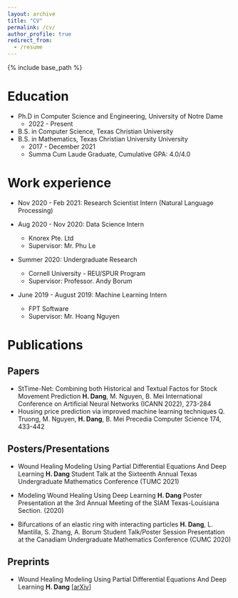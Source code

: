 ```yaml
---
layout: archive
title: "CV"
permalink: /cv/
author_profile: true
redirect_from:
  - /resume
---
```


{% include base_path %}

Education
======
* Ph.D in Computer Science and Engineering, University of Notre Dame
  * 2022 - Present
* B.S. in Computer Science, Texas Christian University
* B.S. in Mathematics, Texas Christian University University
  * 2017 - December 2021
  * Summa Cum Laude Graduate, Cumulative GPA: 4.0/4.0

Work experience
======
* Nov 2020 - Feb 2021: Research Scientist Intern (Natural Language Processing)
* Aug 2020 - Nov 2020: Data Science Intern
  * Knorex Pte. Ltd
  * Supervisor: Mr. Phu Le

* Summer 2020: Undergraduate Research
  * Cornell University - REU/SPUR Program
  * Supervisor: Professor. Andy Borum

* June 2019 - August 2019: Machine Learning Intern
  * FPT Software
  * Supervisor: Mr. Hoang Nguyen

Publications
======

Papers
------

* StTime-Net: Combining both Historical and Textual Factos for Stock Movement Prediction
  **H. Dang**, M. Nguyen, B. Mei
  International Conference on Artificial Neural Networks (ICANN 2022), 273-284
* Housing price prediction via improved machine learning techniques
Q. Truong, M. Nguyen, **H. Dang**, B. Mei
  Precedia Computer Science 174, 433-442

Posters/Presentations
------
* Wound Healing Modeling Using Partial Differential Equations And Deep Learning
  **H. Dang**
  Student Talk at the Sixteenth Annual Texas Undergraduate Mathematics Conference (TUMC 2021)

* Modeling Wound Healing Using Deep Learning 
  **H. Dang**
  Poster Presentation at the 3rd Annual Meeting of the SIAM Texas-Louisiana Section. (2020)

* Bifurcations of an elastic ring with interacting particles
  **H. Dang**, L. Mantilla, S. Zhang, A. Borum
  Student Talk/Poster Session Presentation at the Canadiam Undergraduate Mathematics Conference (CUMC 2020)

Preprints
------
* Wound Healing Modeling Using Partial Differential Equations And Deep Learning
  **H. Dang**
  [[arXiv](https://arxiv.org/abs/2111.15632)]